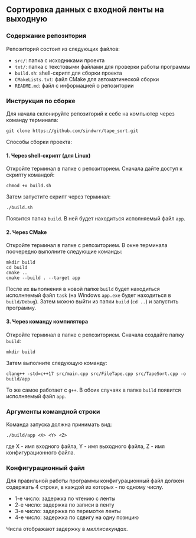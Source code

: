 ## Сортировка данных с входной ленты на выходную
### Содержание репозитория

Репозиторий состоит из следующих файлов:

- `src/`: папка с исходниками проекта
- `txt/`: папка с текстовыми файлами для проверки работы программы
- `build.sh`: shell-скрипт для сборки проекта
- `CMakeLists.txt`: файл CMake для автоматической сборки
- `README.md`: файл с информацией о репозитории

### Инструкция по сборке

Для начала склонируйте репозиторий к себе на компьютер через команду терминала:
```
git clone https://github.com/sindwrr/tape_sort.git
```
Способы сборки проекта:

#### 1. Через shell-скрипт (для Linux)
Откройте терминал в папке с репозиторием. Сначала дайте доступ к скрипту командой:
```
chmod +x build.sh
```
Затем запустите скрипт через терминал:
```
./build.sh
```
Появится папка `build`. В ней будет находиться исполняемый файл `app`.

#### 2. Через CMake
Откройте терминал в папке с репозиторием. В окне терминала поочередно выполните следующие команды:
```
mkdir build
cd build
cmake ..
cmake --build . --target app
```
После их выполнения в новой папке `build` будет находиться исполняемый файл `task` (на Windows `app.exe` будет находиться в `build/Debug`). Затем можно выйти из папки `build` (`cd ..`) и запустить программу.

#### 3. Через команду компилятора
Откройте терминал в папке с репозиторием. Сначала создайте папку `build`:
```
mkdir build
```
Затем выполните следующую команду:
```
clang++ -std=c++17 src/main.cpp src/FileTape.cpp src/TapeSort.cpp -o build/app 
```
То же самое работает с `g++`. В обоих случаях в папке `build` появится исполняемый файл `app`.

### Аргументы командной строки
Команда запуска должна принимать вид:
```
./build/app <X> <Y> <Z>
``` 
где X - имя входного файла, Y - имя выходного файла, Z - имя конфигурационного файла.

### Конфигурационный файл 

Для правильной работы программы конфигурационный файл должен содержать 4 строки, в каждой из которых - по одному числу.
- 1-е число: задержка по чтению с ленты
- 2-е число: задержка по записи в ленту
- 3-е число: задержка по перемотке ленты
- 4-е число: задержка по сдвигу на одну позицию

Числа отображают задержку в *миллисекундах*.

